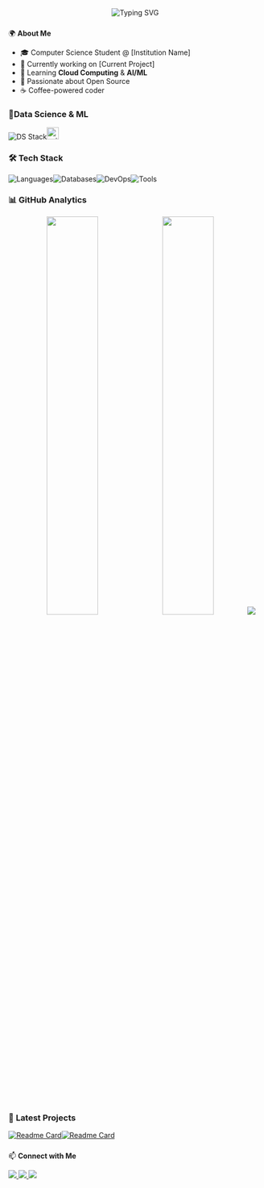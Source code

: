 <div align="center">
  <img src="https://readme-typing-svg.demolab.com?font=Fira+Code&weight=500&size=26&duration=4000&pause=1000&color=00F72F&center=true&vCenter=true&width=435&lines=Hi+👋,+I'm+Renan;CS+Student+from+Brazil;Tech+Enthusiast;Full-Stack+Learner" alt="Typing SVG" />
</div>

###

🌍 **About Me**
- 🎓 Computer Science Student @ [Institution Name]
- 💼 Currently working on [Current Project]
- 🌱 Learning **Cloud Computing** & **AI/ML**
- 🚀 Passionate about Open Source
- ☕ Coffee-powered coder


### 🔬**Data Science & ML**
 
<div align="left"> 
 
 <img src="https://skillicons.dev/icons?i=tensorflow,keras,python,numpy,matplotlib" alt="DS Stack"/><img src="https://img.shields.io/badge/scikit--learn-F7931E?style=flat&logo=scikit-learn&logoColor=white" height="24" alt="scikit-learn"/>
  
</div>
  
### 🛠 **Tech Stack**

<div align="left">

  <img src="https://skillicons.dev/icons?i=c,java,python" alt="Languages"/><img src="https://skillicons.dev/icons?i=mysql,postgres" alt="Databases" /><img src="https://skillicons.dev/icons?i=docker,aws,gcp,git,githubactions" alt="DevOps"/><img src="https://skillicons.dev/icons?i=vim,idea,linux" alt="Tools" />
</div>

### 📊 **GitHub Analytics**


<div align="center">
  <img width="45%" src="https://github-readme-stats.vercel.app/api?username=renangrothe&show_icons=true&theme=vision-friendly-dark&hide_border=true" />
  <img width="45%" src="https://github-readme-streak-stats.herokuapp.com/?user=renangrothe&theme=vision-friendly-dark&hide_border=true" />
  <img src="https://github-readme-stats.vercel.app/api/top-langs/?username=renangrothe&layout=compact&theme=vision-friendly-dark&hide_border=true" />
</div>

### 🚀 **Latest Projects**



<!-- Add your project pins here -->
[![Readme Card](https://github-readme-stats.vercel.app/api/pin/?username=renangrothe&repo=IMDB2SQLINSERTION&theme=vision-friendly-dark&show_icons=true])](https://github.com/renangrothe/IMDB2SQLINSERTION)[![Readme Card](https://github-readme-stats.vercel.app/api/pin/?username=renangrothe&repo=Sistema-De-Avaliacao-de-Series&theme=vision-friendly-dark&show_icons=true)](https://github.com/renangrothe/Sistema-De-Avaliacao-de-Series)

###

📫 **Connect with Me**

<div align="left">
  <a href="https://linkedin.com/in/regrothe" target="_blank">
    <img src="https://img.shields.io/badge/LinkedIn-0077B5?style=for-the-badge&logo=linkedin&logoColor=white" />
  </a>
  <a href="mailto:renansuana@gmail.com">
    <img src="https://img.shields.io/badge/Gmail-D14836?style=for-the-badge&logo=gmail&logoColor=white" />
  </a>
  <a href="https://dev.to/renangrothe" target="_blank">
    <img src="https://img.shields.io/badge/dev.to-0A0A0A?style=for-the-badge&logo=devdotto&logoColor=white" />
  </a>
</div>

###

